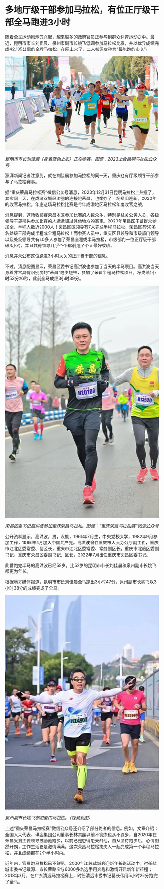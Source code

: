 # 多地厅级干部参加马拉松，有位正厅级干部全马跑进3小时

随着全民运动风潮的兴起，越来越多的政府官员正参与到群众体育运动之中。最近，昆明市市长刘佳晨、泉州市副市长姚飞低调参加马拉松比赛，并以优异成绩完成42.195公里的全程马拉松，在网上火了，二人被网友称为“最能跑的市长”。

![ac9cd992fb7e9fecf07822bf4572e4bc.jpg](https://raw.githubusercontent.com/qqhsx/qqnews_image/main/2024/01/11/多地厅级干部参加马拉松，有位正厅级干部全马跑进3小时/ac9cd992fb7e9fecf07822bf4572e4bc.jpg)

_昆明市市长刘佳晨（身着蓝色上衣）正在参赛。图源：2023上合昆明马拉松公众号_

澎湃新闻记者注意到，就在刘佳晨参加马拉松的同一天，重庆也有厅级领导干部参与了马拉松赛事。

据“重庆荣昌马拉松赛”微信公众号消息，2023年12月31日昆明马拉松上热搜了，其实同一天，在成渝双城经济圈的连接地荣昌，也举办了一场辞旧迎新，2023年的收官马拉松。年底这场马拉松比赛是今年成渝地区马拉松年度收官之战。

消息提到，这场收官赛荣昌本区参加比赛的人数众多，特别是机关公务人员，各级领导干部带头参加比赛的人远远超过其他地方的赛事。2023年荣昌区干部群众参加全、半程人数近2000人！荣昌区区领导有7人完成半程马拉松，荣昌区有50多名处级干部完成半程或全程马拉松！而参赛人员中，重庆区县领导和市级部门领导以及处级领导共有40多人参加了荣昌全程或半马拉松，市级部门一位正厅级干部破3小时，并且其他领导几乎个个都创造了个人最好成绩。

消息并未公布这位跑进3小时大关的正厅级干部的信息。

不过，消息配图显示，荣昌区委书记高洪波也参加了当天的半马项目。高洪波当天身着非常具有识别度的“荣昌”跑步短袖，参加了荣昌半程马拉松项目，净成绩1小时53分26秒，此前全马成绩3小时39分。

![8f94d93101dba58db267b9b9ca0a7917.jpg](https://raw.githubusercontent.com/qqhsx/qqnews_image/main/2024/01/11/多地厅级干部参加马拉松，有位正厅级干部全马跑进3小时/8f94d93101dba58db267b9b9ca0a7917.jpg)

 _荣昌区委书记高洪波参加重庆荣昌马拉松。图源：“重庆荣昌马拉松赛”微信公众号_

公开资料显示，高洪波，男，汉族，1965年7月生，中央党校大学，1982年9月参加工作，1985年4月加入中国共产党。高洪波曾任重庆市人大办公厅副主任，重庆市江北区委常委、副区长，重庆市江北区委常委、常务副区长，重庆市北碚区委副书记，重庆市荣昌区委副书记、区长，2022年7月出任重庆市荣昌区委书记。

此番跑完半马的高洪波已经58岁，比52岁的昆明市市长刘佳晨和泉州副市长姚飞都更为年长。

根据地方媒体报道，昆明市市长刘佳晨全马跑出3小时47分，泉州副市长姚飞以3小时38分的成绩完成了全马。

![20aac11c419ef7e48db61b0eef5b4b3d.jpg](https://raw.githubusercontent.com/qqhsx/qqnews_image/main/2024/01/11/多地厅级干部参加马拉松，有位正厅级干部全马跑进3小时/20aac11c419ef7e48db61b0eef5b4b3d.jpg)

_泉州副市长姚飞参加厦门马拉松。（视频截图）_

上述“重庆荣昌马拉松赛”微信公众号还介绍了部分跑者的信息。例如，文章介绍：全国人大代表、琪金集团公司董事长林其鑫以前不锻炼也从不跑步，自2020年在荣昌受到主要领导鼓励他跑步，以前总是患得患失的他，自从坚持跑步后，心情豁然开朗，工作生活更是激情满满。这次荣昌马拉松携夫人一起完成第一个半程马拉松，并且成绩都在2个半小时内。

近年来，官员跑马拉松已不鲜见，2020年江苏盐城的迎新年长跑活动中，时任盐城市委书记戴源、市长曹路宝与6000多名选手用奔跑和激情开启新年新征程；2018年3月，在广东清远马拉松赛上，时任清远市委书记葛长伟用5小时26分跑完了全马。

